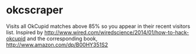 okcscraper
==========

Visits all OkCupid matches above 85% so you appear in their recent visitors list. Inspired by http://www.wired.com/wiredscience/2014/01/how-to-hack-okcupid and the corresponding book, http://www.amazon.com/dp/B00HY351S2
